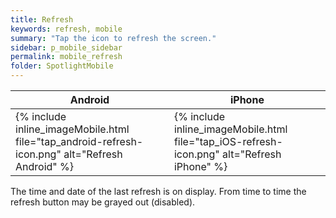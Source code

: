 ```yaml
---
title: Refresh
keywords: refresh, mobile
summary: "Tap the icon to refresh the screen."
sidebar: p_mobile_sidebar
permalink: mobile_refresh
folder: SpotlightMobile
---
```




Android | iPhone
--------|-------
{% include inline_imageMobile.html file="tap_android-refresh-icon.png" alt="Refresh Android" %} | {% include inline_imageMobile.html file="tap_iOS-refresh-icon.png" alt="Refresh iPhone" %}

The time and date of the last refresh is on display. From time to time the refresh button may be grayed out (disabled).
